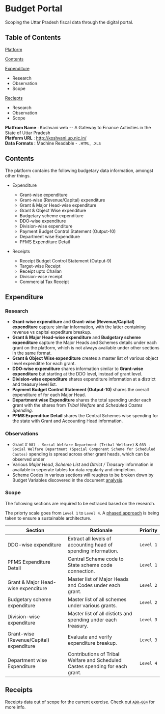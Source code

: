 # Budget Portal

Scoping the Uttar Pradesh fiscal data through the digital portal.

## Table of Contents

[Platform](https://github.com/CivicDataLab/up-fiscal-data/blob/master/01-data-scoping/budget-portal.md#platform)

[Contents](https://github.com/CivicDataLab/up-fiscal-data/blob/master/01-data-scoping/budget-portal.md#contents)

[Expenditure](https://github.com/CivicDataLab/up-fiscal-data/blob/master/01-data-scoping/budget-portal.md#expenditure)
- Research
- Observation
- Scope

[Reciepts](https://github.com/CivicDataLab/up-fiscal-data/blob/master/01-data-scoping/budget-portal.md#reciepts)
- Research
- Observation
- Scope

**Platfrom Name** : Koshvani web -- A Gateway to Finance Activities in the State of Uttar Pradesh  
**Platform URL** : http://koshvani.up.nic.in/  
**Data Formats** : Machine Readable - `.HTML`, `.XLS`

## Contents

The platform contains the following budgetary data information, amongst other things.

- Expenditure
    - Grant-wise expenditure
    - Grant-wise (Revenue/Capital) expenditure
    - Grant & Major Head-wise expenditure
    - Grant & Object Wise expenditure
    - Budgetary scheme expenditure
    - DDO-wise expenditure
    - Division-wise expenditure
    - Payment Budget Control Statement (Output-10)
    - Department wise Expenditure
    - PFMS Expenditure Detail

- Receipts
    - Receipt Budget Control Statement (Output-9)
    - Target-wise Receipt
    - Receipt upto Challan
    - Division-wise receipt
    - Commercial Tax Receipt

## Expenditure

### Research

- **Grant-wise expenditure** and **Grant-wise (Revenue/Capital) expenditure** capture similar information, with the latter containing revenue vs capital expediture breakup.
- **Grant & Major Head-wise expenditure** and **Budgetary scheme expenditure** capture the Major Heads and Schemes details under each grant on the platform, which is not always available under other sections in the same format.
- **Grant & Object Wise expenditure** creates a master list of various object level expenditre for each grant.
- **DDO-wise expenditure** shares information similar to **Grant-wise expenditure** but starting at the DDO level, instead of grant level.
- **Division-wise expenditure** shares expenditure information at a district and treasury level list.
- **Payment Budget Control Statement (Output-10)** shares the overall expenditure of for each Major Head.
- **Department wise Expenditure** shares the total spending under each grant with the shares from _Tribal Welfare_ and _Scheduled Castes Spending_.
- **PFMS Expenditue Detail** shares the Central Schemes wise spending for the state with Grant and Accounting Head information.

### Observations

- Grant # `081 - Social Welfare Department (Tribal Welfare)` & `083 - Social Welfare Department (Special Component Scheme for Scheduled Castes)` spending is spread across other grant heads, which can be observed under
- Various _Major Head_, _Scheme List_ and _Ditrict / Treasury_ information in available in seperate tables for data regularly and cimpletion.
- Scheme Codes in various sections will reuqires to be broken down by Budget Variables discovered in the document [analysis](https://github.com/CivicDataLab/up-fiscal-data/blob/master/01-data-scoping/budget-documents.md#structure).

### Scope

The following sections are required to be extraced based on the research.

The priorty scale goes from `Level 1` to `Level 4`. A [phased approach](https://github.com/CivicDataLab/up-fiscal-data/blob/master/00-docs/decisions/005-phases.md) is being taken to ensure a sustainable architecture. 

| Section | Rationale | Priority |
|---|---|---|
| DDO-wise expenditure | Extract all levels of accounting head of spending information. | `Level 1` |
| PFMS Expenditure Detail | Central Scheme code to State scheme code connection. | `Level 1` |
| Grant & Major Head-wise expenditure | Master list of Major Heads and Codes under each grant. | `Level 2` |
| Budgetary scheme expenditure | Master list of all schemes under various grants. | `Level 2` |
| Division-wise expenditure | Master list of all disticts and spending under each treasury. | `Level 3` |
| Grant-wise (Revenue/Capital) expenditure | Evaluate and verify expenditure breakup. | `Level 3` |
| Department wise Expenditure | Contributions of Tribal Welfare and Scheduled Castes spending for each grant. | `Level 4` |

## Receipts

Receipts data out of scope for the current exercise. Check out [`ADR-004`](https://github.com/CivicDataLab/up-fiscal-data/blob/master/00-docs/decisions/004-receipts.md) for more info.
